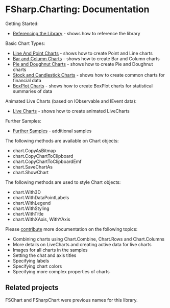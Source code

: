 # FSharp.Charting: Documentation

Getting Started:

 * [Referencing the Library](ReferencingTheLibrary.html) - shows how to reference the library

Basic Chart Types:

 * [Line And Point Charts](PointAndLineCharts.html) - shows how to create Point and Line charts
 * [Bar and Column Charts](BarAndColumnCharts.html) - shows how to create Bar and Column charts
 * [Pie and Doughnut Charts](PieAndDougnutCharts.html) - shows how to create Pie and Doughnut charts
 * [Stock and Candlestick Charts](StockAndCandlestickCharts.html) - shows how to create common charts for financial data
 * [BoxPlot Charts](BoxPlotCharts.html) - shows how to create BoxPlot charts for statistical summaries of data

Animated Live Charts (based on IObservable and IEvent data):

 * [Live Charts](LiveChartSamples.html) - shows how to create animated LiveCharts 

Further Samples:

 * [Further Samples](FurtherSamples.html) - additional samples

The following methods are available on Chart objects:

 * chart.CopyAsBitmap
 * chart.CopyChartToClipboard
 * chart.CopyChartToClipboardEmf
 * chart.SaveChartAs
 * chart.ShowChart

The following methods are used to style Chart objects:
 * chart.With3D
 * chart.WithDataPointLabels
 * chart.WithLegend
 * chart.WithStyling
 * chart.WithTitle
 * chart.WithXAxis, WithYAxis


Please [contribute](contributing.html) more documentation on the following topics:

 * Combining charts using Chart.Combine, Chart.Rows and Chart.Columns
 * More details on LiveCharts and creating active data for live charts
 * Images for all charts in the samples
 * Setting the chat and axis titles
 * Specifying labels
 * Specifying chart colors
 * Specifying more complex properties of charts

## Related projects

FSChart and FSharpChart were previous names for this library.
